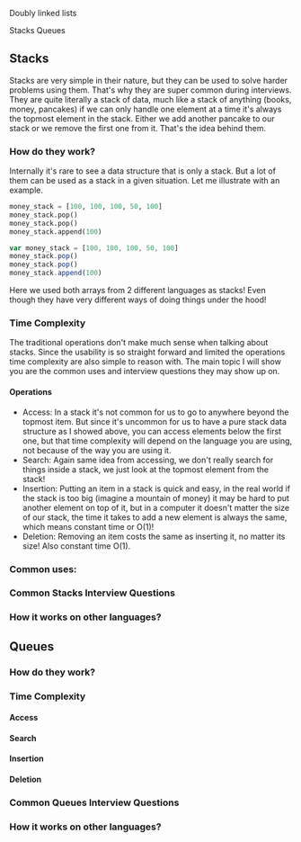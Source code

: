 Doubly linked lists

Stacks
Queues

<!-- Attention Grabbing Intro! -->


<!-- Subheaders! -->

## Stacks
Stacks are very simple in their nature, but they can be used to solve harder problems using them. That's why they are super common during interviews. They are quite literally a stack of data, much like a stack of anything (books, money, pancakes) if we can only handle one element at a time it's always the topmost element in the stack. Either we add another pancake to our stack or we remove the first one from it. That's the idea behind them.

### How do they work?
Internally it's rare to see a data structure that is only a stack. But a lot of them can be used as a stack in a given situation. Let me illustrate with an example.

```python
money_stack = [100, 100, 100, 50, 100]
money_stack.pop()
money_stack.pop()
money_stack.append(100)
```
```javascript
var money_stack = [100, 100, 100, 50, 100]
money_stack.pop()
money_stack.pop()
money_stack.append(100)
```
Here we used both arrays from 2 different languages as stacks! Even though they have very different ways of doing things under the hood!

### Time Complexity
The traditional operations don't make much sense when talking about stacks. Since the usability is so straight forward and limited the operations time complexity are also simple to reason with. The main topic I will show you are the common uses and interview questions they may show up on.
 
#### Operations

- Access: In a stack it's not common for us to go to anywhere beyond the topmost item. But since it's uncommon for us to have a pure stack data structure as I showed above, you can access elements below the first one, but that time complexity will depend on the language you are using, not because of the way you are using it.
- Search: Again same idea from accessing, we don't really search for things inside a stack, we just look at the topmost element from the stack!
- Insertion: Putting an item in a stack is quick and easy, in the real world if the stack is too big (imagine a mountain of money) it may be hard to put another element on top of it, but in a computer it doesn't matter the size of our stack, the time it takes to add a new element is always the same, which means constant time or O(1)!
- Deletion: Removing an item costs the same as inserting it, no matter its size! Also constant time O(1). 

### Common uses:


### Common Stacks Interview Questions
### How it works on other languages?


## Queues
 
### How do they work?
### Time Complexity
 
#### Access
#### Search
#### Insertion
#### Deletion
 
### Common Queues Interview Questions
### How it works on other languages?

